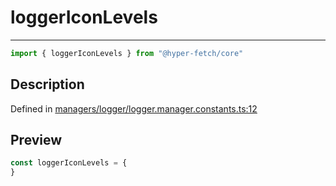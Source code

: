 

# loggerIconLevels

<div class="api-docs__separator" data-reactroot="">

---

</div><div class="api-docs__import" data-reactroot="">

```ts
import { loggerIconLevels } from "@hyper-fetch/core"
```

</div><div class="api-docs__section">

## Description

</div><div class="api-docs__description"><span class="api-docs__do-not-parse">



</span></div><p class="api-docs__definition">

Defined in [managers/logger/logger.manager.constants.ts:12](https://github.com/BetterTyped/hyper-fetch/blob/4197368e/packages/core/src/managers/logger/logger.manager.constants.ts#L12)

</p><div class="api-docs__section">

## Preview

</div><div class="api-docs__preview var">

```ts
const loggerIconLevels = {
}
```

</div>